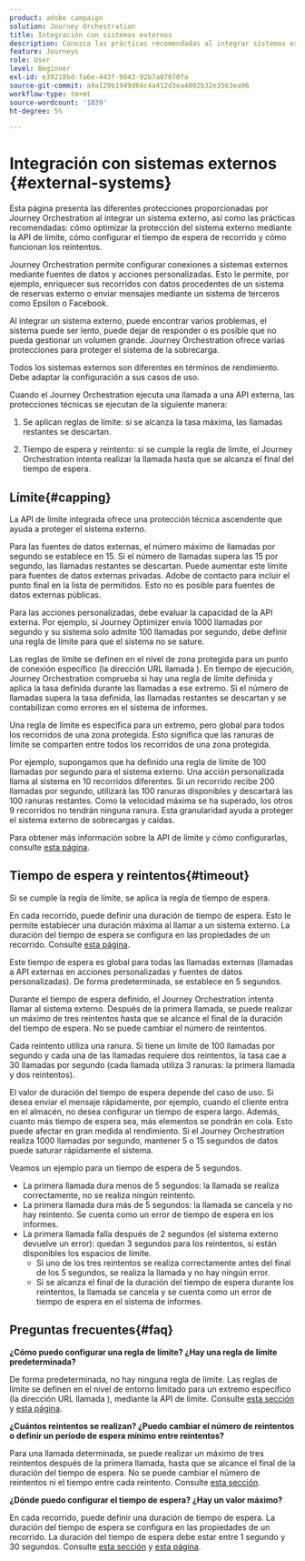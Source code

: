 ```yaml
---
product: adobe campaign
solution: Journey Orchestration
title: Integración con sistemas externos
description: Conozca las prácticas recomendadas al integrar sistemas externos
feature: Journeys
role: User
level: Beginner
exl-id: e39218bd-fa6e-443f-9843-92b7a07070fa
source-git-commit: a9a129b1949d64c4a412d3ea4002b32e3563ea96
workflow-type: tm+mt
source-wordcount: '1039'
ht-degree: 5%

---
```


# Integración con sistemas externos {#external-systems}

Esta página presenta las diferentes protecciones proporcionadas por Journey Orchestration al integrar un sistema externo, así como las prácticas recomendadas: cómo optimizar la protección del sistema externo mediante la API de límite, cómo configurar el tiempo de espera de recorrido y cómo funcionan los reintentos.

Journey Orchestration permite configurar conexiones a sistemas externos mediante fuentes de datos y acciones personalizadas. Esto le permite, por ejemplo, enriquecer sus recorridos con datos procedentes de un sistema de reservas externo o enviar mensajes mediante un sistema de terceros como Epsilon o Facebook.

Al integrar un sistema externo, puede encontrar varios problemas, el sistema puede ser lento, puede dejar de responder o es posible que no pueda gestionar un volumen grande. Journey Orchestration ofrece varias protecciones para proteger el sistema de la sobrecarga.

Todos los sistemas externos son diferentes en términos de rendimiento. Debe adaptar la configuración a sus casos de uso.

Cuando el Journey Orchestration ejecuta una llamada a una API externa, las protecciones técnicas se ejecutan de la siguiente manera:

1. Se aplican reglas de límite: si se alcanza la tasa máxima, las llamadas restantes se descartan.

2. Tiempo de espera y reintento: si se cumple la regla de límite, el Journey Orchestration intenta realizar la llamada hasta que se alcanza el final del tiempo de espera.

## Límite{#capping}

La API de límite integrada ofrece una protección técnica ascendente que ayuda a proteger el sistema externo.

Para las fuentes de datos externas, el número máximo de llamadas por segundo se establece en 15. Si el número de llamadas supera las 15 por segundo, las llamadas restantes se descartan. Puede aumentar este límite para fuentes de datos externas privadas. Adobe de contacto para incluir el punto final en la lista de permitidos. Esto no es posible para fuentes de datos externas públicas.

Para las acciones personalizadas, debe evaluar la capacidad de la API externa. Por ejemplo, si Journey Optimizer envía 1000 llamadas por segundo y su sistema solo admite 100 llamadas por segundo, debe definir una regla de límite para que el sistema no se sature.

Las reglas de límite se definen en el nivel de zona protegida para un punto de conexión específico (la dirección URL llamada ). En tiempo de ejecución, Journey Orchestration comprueba si hay una regla de límite definida y aplica la tasa definida durante las llamadas a ese extremo. Si el número de llamadas supera la tasa definida, las llamadas restantes se descartan y se contabilizan como errores en el sistema de informes.

Una regla de límite es específica para un extremo, pero global para todos los recorridos de una zona protegida. Esto significa que las ranuras de límite se comparten entre todos los recorridos de una zona protegida.

Por ejemplo, supongamos que ha definido una regla de límite de 100 llamadas por segundo para el sistema externo. Una acción personalizada llama al sistema en 10 recorridos diferentes. Si un recorrido recibe 200 llamadas por segundo, utilizará las 100 ranuras disponibles y descartará las 100 ranuras restantes. Como la velocidad máxima se ha superado, los otros 9 recorridos no tendrán ninguna ranura. Esta granularidad ayuda a proteger el sistema externo de sobrecargas y caídas.

Para obtener más información sobre la API de límite y cómo configurarlas, consulte [esta página](../api/capping.md).

## Tiempo de espera y reintentos{#timeout}

Si se cumple la regla de límite, se aplica la regla de tiempo de espera.

En cada recorrido, puede definir una duración de tiempo de espera. Esto le permite establecer una duración máxima al llamar a un sistema externo. La duración del tiempo de espera se configura en las propiedades de un recorrido. Consulte [esta página](../building-journeys/changing-properties.md#timeout_and_error).

Este tiempo de espera es global para todas las llamadas externas (llamadas a API externas en acciones personalizadas y fuentes de datos personalizadas). De forma predeterminada, se establece en 5 segundos.

Durante el tiempo de espera definido, el Journey Orchestration intenta llamar al sistema externo. Después de la primera llamada, se puede realizar un máximo de tres reintentos hasta que se alcance el final de la duración del tiempo de espera. No se puede cambiar el número de reintentos.

Cada reintento utiliza una ranura. Si tiene un límite de 100 llamadas por segundo y cada una de las llamadas requiere dos reintentos, la tasa cae a 30 llamadas por segundo (cada llamada utiliza 3 ranuras: la primera llamada y dos reintentos).

El valor de duración del tiempo de espera depende del caso de uso. Si desea enviar el mensaje rápidamente, por ejemplo, cuando el cliente entra en el almacén, no desea configurar un tiempo de espera largo. Además, cuanto más tiempo de espera sea, más elementos se pondrán en cola. Esto puede afectar en gran medida al rendimiento. Si el Journey Orchestration realiza 1000 llamadas por segundo, mantener 5 o 15 segundos de datos puede saturar rápidamente el sistema.

Veamos un ejemplo para un tiempo de espera de 5 segundos.

* La primera llamada dura menos de 5 segundos: la llamada se realiza correctamente, no se realiza ningún reintento.
* La primera llamada dura más de 5 segundos: la llamada se cancela y no hay reintento. Se cuenta como un error de tiempo de espera en los informes.
* La primera llamada falla después de 2 segundos (el sistema externo devuelve un error): quedan 3 segundos para los reintentos, si están disponibles los espacios de límite.
   * Si uno de los tres reintentos se realiza correctamente antes del final de los 5 segundos, se realiza la llamada y no hay ningún error.
   * Si se alcanza el final de la duración del tiempo de espera durante los reintentos, la llamada se cancela y se cuenta como un error de tiempo de espera en el sistema de informes.

## Preguntas frecuentes{#faq}

**¿Cómo puedo configurar una regla de límite? ¿Hay una regla de límite predeterminada?**

De forma predeterminada, no hay ninguna regla de límite. Las reglas de límite se definen en el nivel de entorno limitado para un extremo específico (la dirección URL llamada ), mediante la API de límite. Consulte [esta sección](../about/external-systems.md#capping) y [esta página](../api/capping.md).

**¿Cuántos reintentos se realizan? ¿Puedo cambiar el número de reintentos o definir un período de espera mínimo entre reintentos?**

Para una llamada determinada, se puede realizar un máximo de tres reintentos después de la primera llamada, hasta que se alcance el final de la duración del tiempo de espera. No se puede cambiar el número de reintentos ni el tiempo entre cada reintento. Consulte [esta sección](../about/external-systems.md#timeout).

**¿Dónde puedo configurar el tiempo de espera? ¿Hay un valor máximo?**

En cada recorrido, puede definir una duración de tiempo de espera. La duración del tiempo de espera se configura en las propiedades de un recorrido. La duración del tiempo de espera debe estar entre 1 segundo y 30 segundos. Consulte [esta sección](../about/external-systems.md#timeout) y [esta página](../building-journeys/changing-properties.md#timeout_and_error).
